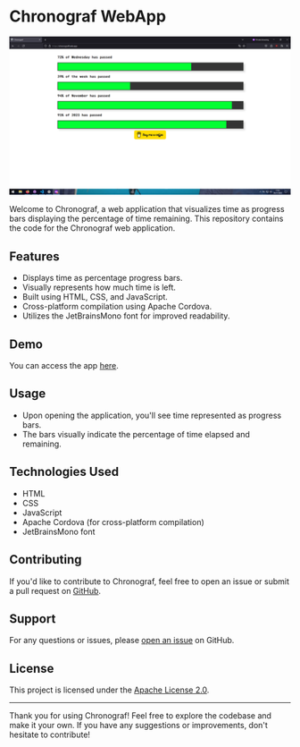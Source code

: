 
# Chronograf WebApp

![Chronograf Screenshot](images/screenshot-chronograf.png)


Welcome to Chronograf, a web application that visualizes time as progress bars displaying the percentage of time remaining. This repository contains the code for the Chronograf web application.

## Features

- Displays time as percentage progress bars.
- Visually represents how much time is left.
- Built using HTML, CSS, and JavaScript.
- Cross-platform compilation using Apache Cordova.
- Utilizes the JetBrainsMono font for improved readability.

## Demo

You can access the app [here](https://chronograff.web.app/).


## Usage

- Upon opening the application, you'll see time represented as progress bars.
- The bars visually indicate the percentage of time elapsed and remaining.

## Technologies Used

- HTML
- CSS
- JavaScript
- Apache Cordova (for cross-platform compilation)
- JetBrainsMono font

## Contributing

If you'd like to contribute to Chronograf, feel free to open an issue or submit a pull request on [GitHub](https://github.com/munabedan/chronograf).

## Support

For any questions or issues, please [open an issue](https://github.com/munabedan/chronograf/issues) on GitHub.

## License

This project is licensed under the [Apache License 2.0](http://www.apache.org/licenses/LICENSE-2.0).

---

Thank you for using Chronograf! Feel free to explore the codebase and make it your own. If you have any suggestions or improvements, don't hesitate to contribute!